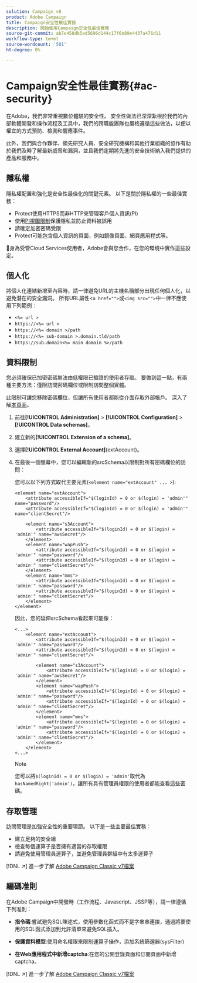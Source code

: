 ```yaml
---
solution: Campaign v8
product: Adobe Campaign
title: Campaign安全性最佳實務
description: 開始使用Campaign安全性最佳實務
source-git-commit: ab7e458db5ad5696d144c17f6e89e4437a476d11
workflow-type: tm+mt
source-wordcount: '501'
ht-degree: 0%

---
```


# Campaign安全性最佳實務{#ac-security}

在Adobe，我們非常重視數位體驗的安全性。 安全性做法已深深紮根於我們的內部軟體開發和操作流程及工具中，我們的跨職能團隊也嚴格遵循這些做法，以便以權宜的方式預防、檢測和響應事件。

此外，我們與合作夥伴、領先研究人員、安全研究機構和其他行業組織的協作有助於我們及時了解最新威脅和漏洞，並且我們定期將先進的安全技術納入我們提供的產品和服務中。

## 隱私權

隱私權配置和強化是安全性最佳化的關鍵元素。 以下是關於隱私權的一些最佳實務：

* Protect使用HTTPS而非HTTP來管理客戶個人資訊(PI)
* 使用[PI視圖限制](../dev/restrict-pi-view.md)保護隱私並防止資料被誤用
* 請確定加密密碼受限
* Protect可能包含個人資訊的頁面，例如鏡像頁面、網頁應用程式等。

:speech_balloon:身為受管Cloud Services使用者，Adobe會與您合作，在您的環境中實作這些設定。

## 個人化

將個人化連結新增至內容時，請一律避免URL的主機名稱部分出現任何個人化，以避免潛在的安全漏洞。 所有URL屬性&lt;`a href="">`或`<img src="">`中一律不應使用下列範例：

* `<%= url >`
* `https://<%= url >`
* `https://<%= domain >/path`
* `https://<%= sub-domain >.domain.tld/path`
* `https://sub.domain<%= main domain %>/path`

## 資料限制

您必須確保已加密密碼無法由低權限已驗證的使用者存取。 要做到這一點，有兩種主要方法：僅限訪問密碼欄位或限制訪問整個實體。

此限制可讓您移除密碼欄位，但讓所有使用者都能從介面存取外部帳戶。 深入了解[本頁面](../dev/restrict-pi-view.md)。

1. 前往&#x200B;**[!UICONTROL Administration]** > **[!UICONTROL Configuration]** > **[!UICONTROL Data schemas]**。

1. 建立新的&#x200B;**[!UICONTROL Extension of a schema]**。

1. 選擇&#x200B;**[!UICONTROL External Account]**(extAccount)。

1. 在最後一個螢幕中，您可以編輯新的srcSchema以限制對所有密碼欄位的訪問：

   您可以以下列方式取代主要元素(`<element name="extAccount" ... >`):

   ```
   <element name="extAccount">
       <attribute accessibleIf="$(loginId) = 0 or $(login) = 'admin'" name="password"/>
       <attribute accessibleIf="$(loginId) = 0 or $(login) = 'admin'" name="clientSecret"/>
   
       <element name="s3Account">
           <attribute accessibleIf="$(loginId) = 0 or $(login) = 'admin'" name="awsSecret"/>
       </element>
       <element name="wapPush">
           <attribute accessibleIf="$(loginId) = 0 or $(login) = 'admin'" name="password"/>
           <attribute accessibleIf="$(loginId) = 0 or $(login) = 'admin'" name="clientSecret"/>
       </element>
       <element name="mms">
           <attribute accessibleIf="$(loginId) = 0 or $(login) = 'admin'" name="password"/>
           <attribute accessibleIf="$(loginId) = 0 or $(login) = 'admin'" name="clientSecret"/>
       </element>
   </element>
   ```

   因此，您的延伸srcSchema看起來可能像：

   ```
   <...>
       <element name="extAccount">
           <attribute accessibleIf="$(loginId) = 0 or $(login) = 'admin'" name="password"/>
           <attribute accessibleIf="$(loginId) = 0 or $(login) = 'admin'" name="clientSecret"/>
   
           <element name="s3Account">
               <attribute accessibleIf="$(loginId) = 0 or $(login) = 'admin'" name="awsSecret"/>
           </element>
           <element name="wapPush">
               <attribute accessibleIf="$(loginId) = 0 or $(login) = 'admin'" name="password"/>
               <attribute accessibleIf="$(loginId) = 0 or $(login) = 'admin'" name="clientSecret"/>
           </element>
           <element name="mms">
               <attribute accessibleIf="$(loginId) = 0 or $(login) = 'admin'" name="password"/>
               <attribute accessibleIf="$(loginId) = 0 or $(login) = 'admin'" name="clientSecret"/>
           </element>
       </element>
   <...> 
   ```

   >[!NOTE]
   >
   >您可以將`$(loginId) = 0 or $(login) = 'admin'`取代為`hasNamedRight('admin')`，讓所有具有管理員權限的使用者都能查看這些密碼。


## 存取管理

訪問管理是加強安全性的重要環節。 以下是一些主要最佳實務：

* 建立足夠的安全組
* 檢查每個運算子是否擁有適當的存取權限
* 請避免使用管理員運算子，並避免管理員群組中有太多運算子

[!DNL :arrow_upper_right:] 進一步了解 [Adobe Campaign Classic v7檔案](https://experienceleague.adobe.com/docs/campaign-classic/using/installing-campaign-classic/security-privacy/access-management.html?lang=en#webapp-operator)

## 編碼准則

在Adobe Campaign中開發時（工作流程、Javascript、JSSP等），請一律遵循下列准則：

* **指令碼**:嘗試避免SQL陳述式，使用參數化函式而不是字串串連接，通過將要使用的SQL函式添加到允許清單來避免SQL插入。

* **保護資料模型**:使用命名權限來限制運算子操作，添加系統篩選器(sysFilter)

* **在Web應用程式中新增captcha**:在您的公開登錄頁面和訂閱頁面中新增captcha。

[!DNL :arrow_upper_right:] 進一步了解 [Adobe Campaign Classic v7檔案](https://experienceleague.adobe.com/docs/campaign-classic/using/installing-campaign-classic/security-privacy/scripting-coding-guidelines.html?lang=en#installing-campaign-classic)

